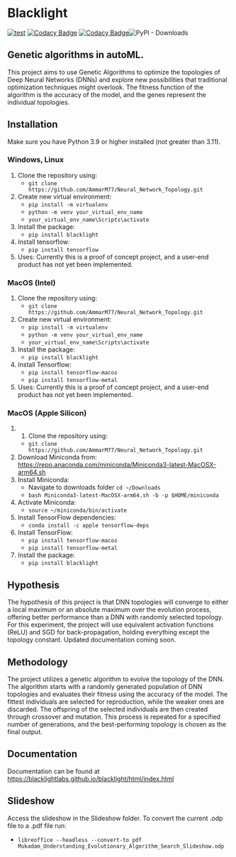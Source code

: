 # Blacklight  

[![test](https://github.com/BlackLightLabs/blacklight/actions/workflows/test.yml/badge.svg?branch=main)](https://github.com/BlackLightLabs/blacklight/actions/workflows/test.yml) [![Codacy Badge](https://app.codacy.com/project/badge/Coverage/449f7ff90fcb4340a4c90884d15f700a)](https://www.codacy.com/gh/BlackLightLabs/blacklight/dashboard?utm_source=github.com&utm_medium=referral&utm_content=BlackLightLabs/blacklight&utm_campaign=Badge_Coverage) [![Codacy Badge](https://app.codacy.com/project/badge/Grade/449f7ff90fcb4340a4c90884d15f700a)](https://www.codacy.com/gh/BlackLightLabs/blacklight/dashboard?utm_source=github.com&amp;utm_medium=referral&amp;utm_content=BlackLightLabs/blacklight&amp;utm_campaign=Badge_Grade)![PyPI - Downloads](https://img.shields.io/pypi/dm/blacklight?color=lime&label=Downloads%20from%20PyPi&logoColor=blue)

## Genetic algorithms in autoML. 
This project aims to use Genetic Algorithms to optimize the topologies of Deep Neural Networks (DNNs) and explore new possibilities that traditional optimization techniques might overlook. The fitness function of the algorithm is the accuracy of the model, and the genes represent the individual topologies.

## Installation 

Make sure you have Python 3.9 or higher installed (not greater than 3.11). 
### Windows, Linux

1. Clone the repository using:
   - ```git clone https://github.com/AmmarM77/Neural_Network_Topology.git```
2. Create new virtual environment:
   - ```pip install -m virtualenv```
   - ```python -m venv your_virtual_env_name```
   - ```your_virtual_env_name\Scripts\activate```
3. Install the package:
   - ```pip install blacklight```
4. Install tensorflow:
   - ```pip install tensorflow```
5. Uses: 
Currently this is a proof of concept project, and a user-end product has not yet been implemented.

### MacOS (Intel)

1. Clone the repository using:
   - ```git clone https://github.com/AmmarM77/Neural_Network_Topology.git```
2. Create new virtual environment:
   - ```pip install -m virtualenv```
   - ```python -m venv your_virtual_env_name```
   - ```your_virtual_env_name\Scripts\activate```
3. Install the package:
   - ```pip install blacklight```
4. Install Tensorflow:
   - ```pip install tensorflow-macos```
   - ```pip install tensorflow-metal```
6. Uses: 
Currently this is a proof of concept project, and a user-end product has not yet been implemented. 

### MacOS (Apple Silicon)
1. 1. Clone the repository using:
   - ```git clone https://github.com/AmmarM77/Neural_Network_Topology.git```
2. Download Miniconda from: https://repo.anaconda.com/miniconda/Miniconda3-latest-MacOSX-arm64.sh
3. Install Miniconda:
   - Navigate to downloads folder ```cd ~/Downloads```
   - ```bash Miniconda3-latest-MacOSX-arm64.sh -b -p $HOME/miniconda```
4. Activate Miniconda:
   - ```source ~/miniconda/bin/activate```
5. Install TensorFlow dependencies: 
    - ```conda install -c apple tensorflow-deps```
6. Install TensorFlow:
    - ```pip install tensorflow-macos``` 
    - ```pip install tensorflow-metal```
8. Install the package:
   - ```pip install blacklight```
    
## Hypothesis

The hypothesis of this project is that DNN topologies will converge to either a local maximum or an absolute maximum over the evolution process, offering better performance than a DNN with randomly selected topology. For this experiment, the project will use equivalent activation functions (ReLU) and SGD for back-propagation, holding everything except the topology constant. Updated documentation coming soon.

## Methodology

The project utilizes a genetic algorithm to evolve the topology of the DNN. The algorithm starts with a randomly generated population of DNN topologies and evaluates their fitness using the accuracy of the model. The fittest individuals are selected for reproduction, while the weaker ones are discarded. The offspring of the selected individuals are then created through crossover and mutation. This process is repeated for a specified number of generations, and the best-performing topology is chosen as the final output.

## Documentation 
Documentation can be found at https://blacklightlabs.github.io/blacklight/html/index.html

## Slideshow
Access the slideshow in the Slideshow folder. To convert the current .odp file to a .pdf file run:
- ```libreoffice --headless --convert-to pdf Mukadam_Understanding_Evolutionary_Algorithm_Search_Slideshow.odp```

